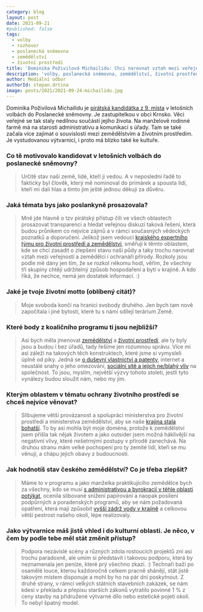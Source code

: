 ```yaml
---
category: blog
layout: post
date: 2021-09-21
#published: false
tags: 
  - volby
  - rozhovor
  - poslanecká sněmovna
  - zemědělství
  - životní prostředí
title: 'Dominika Poživilová Michailidu: Chci narovnat vztah mezi veřejností, zemědělci a ochranáři přírody!'
description: 'volby, poslanecká sněmovna, zemědělství, životní prostředí'
author: Mediální odbor
authorId: stepan.drtina
image: posts/2021/2021-09-24-michailidu.jpg
---
```


Dominika Poživilová Michailidu je [pirátská kandidátka z 9. místa](https://www.piratiastarostove.cz/kandidati/mga-dominika-pozivilova-michailidu/) v letošních volbách do Poslanecké sněmovny. Je zastupitelkou v obci Krnsko. Věci veřejné se tak staly nedílnou součástí jejího života. Na manželově rodinné farmě má na starosti administrativu a komunikaci s úřady. Tam se také začala více zajímat o souvislosti mezi zemědělstvím a životním prostředím. Je vystudovanou výtvarnicí, i proto má blízko také ke kultuře.

### **Co tě motivovalo kandidovat v letošních volbách do poslanecké sněmovny?**
> Určitě stav naší země, lidé, kteří ji vedou. A v neposlední řadě to fakticky byl člověk, který mě nominoval do primárek a spousta lidí, kteří mi dali hlas a tímto jim ještě jednou děkuji za důvěru. 

### **Jaká témata bys jako poslankyně prosazovala?**
> Mně jde hlavně o tzv pirátský přístup čili ve všech oblastech prosazovat transparenci a hledat veřejnou diskuzí taková řešení, která budou průnikem co nejvíce zájmů a v rámci současných vědeckých poznatků a doporučení. Jelikož jsem vedoucí [krajského expertního týmu pro životní prostředí a zemědělství](https://forum.pirati.cz/viewforum.php?f=1288&sid=c287ac15207053dc5f2806ba0500271c), směřuji k těmto oblastem, kde se chci zasadit o zlepšení stavu naší půdy a taky trochu narovnat vztah mezi veřejností a zemědělci i ochranáři přírody. Rozkoly jsou podle mě dány jen tím, že se rozkol někomu hodí, věřím, že všechny tři skupiny chtějí udržitelný způsob hospodaření a bytí v krajině. A kdo říká, že nechce, nemá jen dostatek informací. :)

### **Jaké je tvoje životní motto (oblíbený citát)?**
> Moje svoboda končí na hranici svobody druhého. Jen bych tam nově započítala i jiné bytosti, které tu s námi sdílejí terárium Země.

### **Které body z koaličního programu ti jsou nejbližší?**
> Asi bych měla jmenovat [zemědělství](https://www.piratiastarostove.cz/program/resort/zemedelstvi/) a [životní prostředí](https://www.piratiastarostove.cz/program/resort/zivotni-prostredi/), ale ty byly jsou a budou i bez úřadů, tady řešíme jen rozumnou správu. Více mi asi záleží na takových těch konstruktech, které jsme si vymysleli úplně od píky. Jedná se [o duševní vlastnictví a patenty](https://www.piratiastarostove.cz/program/autorske-pravo-pro-digitalni-svet/), internet a neustálé snahy o jeho omezování, [sociální sítě a jejich ne/blahý vliv](https://www.piratiastarostove.cz/program/chytra-valka-s-dezinformatory/) na společnost. To jsou, myslím, největší výzvy tohoto století, jestli tyto vynálezy budou sloužit nám, nebo my jim.

### **Kterým oblastem v tématu ochrany životního prostředí se chceš nejvíce věnovat?**
> Slibujeme větší provázanost a spolupráci ministerstva pro životní prostředí a ministerstva zemědělství, aby se naše [krajina stala bohatší](https://www.piratiastarostove.cz/program/zivejsi-priroda/). To by asi mohla být moje doména, protože k zemědělství jsem přišla tak nějak životem a jako outsider jsem možná háklivější na negativní vlivy, které nešetrnými postupy v přírodě zanechává. Na druhou stranu mám velké pochopení pro ty zemité lidi, kteří se mu věnují, a chápu jejich obavy z budoucnosti.

### **Jak hodnotíš stav českého zemědělství? Co je třeba zlepšit?**
> Máme to v programu a jako manželka praktikujícího zemědělce bych za všechny, kdo se musí [s administrativou a byrokracií v téhle oblasti potýkat](https://www.piratiastarostove.cz/program/zemedelstvi-bez-zbytecne-administrativy/), ocenila slibované snížení papírování a naopak posílení podpůrných a poradenských programů, aby se nám požadovaná opatření, která mají způsobit [vyšší zádrž vody v krajině](https://www.piratiastarostove.cz/program/kvalitni-pitna-voda-pro-kazdeho/) a celkovou větší pestrost našeho okolí, lépe realizovaly. 

### **Jako výtvarnice máš jistě vhled i do kulturní oblasti. Je něco, v čem by podle tebe měl stát změnit přístup?**
> Podpora nezávislé scény a různých zdola rostoucích projektů zní asi trochu paradoxně, ale umím si představit i takovou podporu, která by neznamenala jen peníze, které prý všechno zkazí. :) Technaři baží po osamělé louce, kterou každoročně celkem pracně shánějí, stát jistě takovým místem disponuje a mohl by ho na pár dní poskytnout. Z druhé strany, v rámci velkých státních stavebních zakázek, se nám kdesi v překladu a přepisu starších zákonů vytratilo povinné 1 % z ceny stavby na přidružené výtvarné dílo nebo estetické pojetí okolí. To nebyl špatný model.
